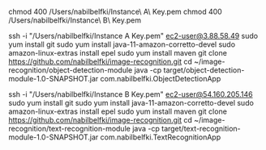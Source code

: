 chmod 400 /Users/nabilbelfki/Instance\ A\ Key.pem
chmod 400 /Users/nabilbelfki/Instance\ B\ Key.pem

ssh -i "/Users/nabilbelfki/Instance A Key.pem" ec2-user@3.88.58.49
sudo yum install git
sudo yum install java-11-amazon-corretto-devel
sudo amazon-linux-extras install epel
sudo yum install maven
git clone https://github.com/nabilbelfki/image-recognition.git
cd ~/image-recognition/object-detection-module
java -cp target/object-detection-module-1.0-SNAPSHOT.jar com.nabilbelfki.ObjectDetectionApp

ssh -i "/Users/nabilbelfki/Instance B Key.pem" ec2-user@54.160.205.146
sudo yum install git
sudo yum install java-11-amazon-corretto-devel
sudo amazon-linux-extras install epel
sudo yum install maven
git clone https://github.com/nabilbelfki/image-recognition.git
cd ~/image-recognition/text-recognition-module
java -cp target/text-recognition-module-1.0-SNAPSHOT.jar com.nabilbelfki.TextRecognitionApp
